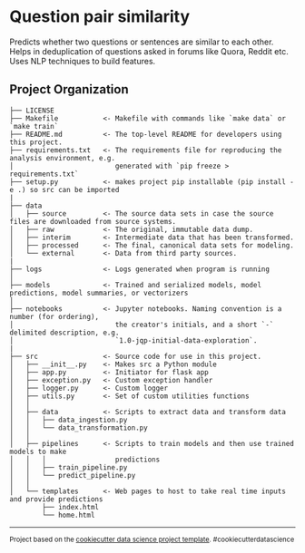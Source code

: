 Question pair similarity
==============================

Predicts whether two questions or sentences are similar to each other. Helps in deduplication of questions asked in forums like Quora, Reddit etc. Uses NLP techniques to build features.

Project Organization
------------

    ├── LICENSE
    ├── Makefile           <- Makefile with commands like `make data` or `make train`
    ├── README.md          <- The top-level README for developers using this project.
    ├── requirements.txt   <- The requirements file for reproducing the analysis environment, e.g.
    │                         generated with `pip freeze > requirements.txt`
    ├── setup.py           <- makes project pip installable (pip install -e .) so src can be imported
    |
    ├── data
    │   ├── source         <- The source data sets in case the source files are downloaded from source systems.
    │   ├── raw            <- The original, immutable data dump.
    │   ├── interim        <- Intermediate data that has been transformed.
    │   ├── processed      <- The final, canonical data sets for modeling.
    │   └── external       <- Data from third party sources.
    |
    ├── logs               <- Logs generated when program is running
    │
    ├── models             <- Trained and serialized models, model predictions, model summaries, or vectorizers
    │
    ├── notebooks          <- Jupyter notebooks. Naming convention is a number (for ordering),
    │                         the creator's initials, and a short `-` delimited description, e.g.
    │                         `1.0-jqp-initial-data-exploration`.
    |
    ├── src                <- Source code for use in this project.
    │   ├── __init__.py    <- Makes src a Python module
    │   ├── app.py         <- Initiator for flask app
    │   ├── exception.py   <- Custom exception handler
    │   ├── logger.py      <- Custom logger
    │   ├── utils.py       <- Set of custom utilities functions
    │   │
    │   ├── data           <- Scripts to extract data and transform data
    │   │   ├── data_ingestion.py
    │   │   └── data_transformation.py
    │   │
    │   ├── pipelines      <- Scripts to train models and then use trained models to make
    │   │   │                 predictions
    │   │   ├── train_pipeline.py
    │   │   └── predict_pipeline.py
    │   │
    │   └── templates      <- Web pages to host to take real time inputs and provide predictions
            ├── index.html
            └── home.html


--------

<p><small>Project based on the <a target="_blank" href="https://drivendata.github.io/cookiecutter-data-science/">cookiecutter data science project template</a>. #cookiecutterdatascience</small></p>
